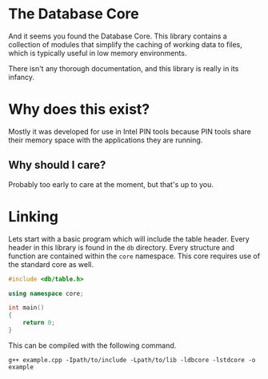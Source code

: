 # The Database Core

And it seems you found the Database Core. This library contains a collection of modules that simplify the caching of working data to files, which is typically useful in low memory environments.

There isn't any thorough documentation, and this library is really in its infancy.

# Why does this exist?

Mostly it was developed for use in Intel PIN tools because PIN tools share their memory space with the applications they are running.

## Why should I care?

Probably too early to care at the moment, but that's up to you.

# Linking

Lets start with a basic program which will include the table header. Every header in this library is found in the `db` directory. Every structure and function are contained within the `core` namespace. This core requires use of the standard core as well.

```c++
#include <db/table.h>

using namespace core;

int main()
{
    return 0;
}
```

This can be compiled with the following command.

```
g++ example.cpp -Ipath/to/include -Lpath/to/lib -ldbcore -lstdcore -o example
```

